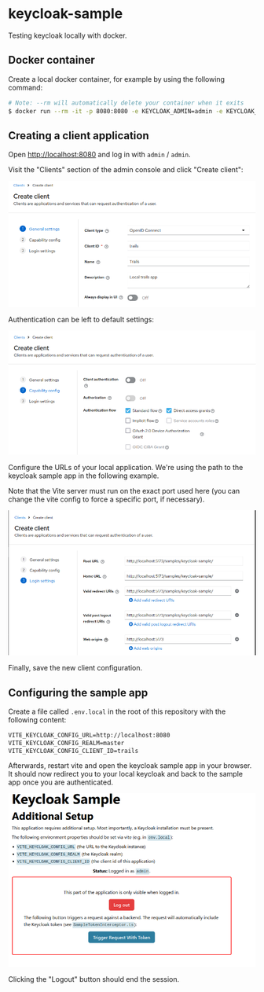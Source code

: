 # keycloak-sample

Testing keycloak locally with docker.

## Docker container

Create a local docker container, for example by using the following command:

```bash
# Note: --rm will automatically delete your container when it exits
$ docker run --rm -it -p 8080:8080 -e KEYCLOAK_ADMIN=admin -e KEYCLOAK_ADMIN_PASSWORD=admin quay.io/keycloak/keycloak:latest start-dev
```

## Creating a client application

Open <http://localhost:8080> and log in with `admin` / `admin`.

Visit the "Clients" section of the admin console and click "Create client":

![New Client](./testing/New_Client_1.png)

Authentication can be left to default settings:

![Client Settings](./testing/New_Client_2.png)

Configure the URLs of your local application.
We're using the path to the keycloak sample app in the following example.

Note that the Vite server must run on the exact port used here (you can change the vite config to force a specific port, if necessary).

![Client URLs](./testing/New_Client_3.png)

Finally, save the new client configuration.

## Configuring the sample app

Create a file called `.env.local` in the root of this repository with the following content:

```
VITE_KEYCLOAK_CONFIG_URL=http://localhost:8080
VITE_KEYCLOAK_CONFIG_REALM=master
VITE_KEYCLOAK_CONFIG_CLIENT_ID=trails
```

Afterwards, restart vite and open the keycloak sample app in your browser.
It should now redirect you to your local keycloak and back to the sample app once you are authenticated.

![Authenticated](./testing/Authenticated.png)

Clicking the "Logout" button should end the session.
